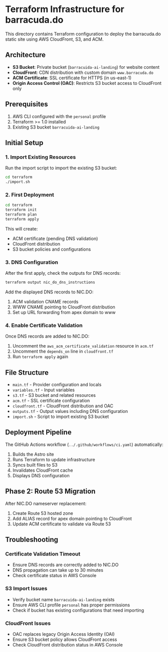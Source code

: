 # Terraform Infrastructure for barracuda.do

This directory contains Terraform configuration to deploy the barracuda.do static site using AWS CloudFront, S3, and ACM.

## Architecture

- **S3 Bucket**: Private bucket (`barracuida-ai-landing`) for website content
- **CloudFront**: CDN distribution with custom domain `www.barracuda.do`
- **ACM Certificate**: SSL certificate for HTTPS (in us-east-1)
- **Origin Access Control (OAC)**: Restricts S3 bucket access to CloudFront only

## Prerequisites

1. AWS CLI configured with the `personal` profile
2. Terraform >= 1.0 installed
3. Existing S3 bucket `barracuida-ai-landing`

## Initial Setup

### 1. Import Existing Resources

Run the import script to import the existing S3 bucket:

```bash
cd terraform
./import.sh
```

### 2. First Deployment

```bash
cd terraform
terraform init
terraform plan
terraform apply
```

This will create:
- ACM certificate (pending DNS validation)
- CloudFront distribution
- S3 bucket policies and configurations

### 3. DNS Configuration

After the first apply, check the outputs for DNS records:

```bash
terraform output nic_do_dns_instructions
```

Add the displayed DNS records to NIC.DO:
1. ACM validation CNAME records
2. WWW CNAME pointing to CloudFront distribution
3. Set up URL forwarding from apex domain to www

### 4. Enable Certificate Validation

Once DNS records are added to NIC.DO:

1. Uncomment the `aws_acm_certificate_validation` resource in `acm.tf`
2. Uncomment the `depends_on` line in `cloudfront.tf`
3. Run `terraform apply` again

## File Structure

- `main.tf` - Provider configuration and locals
- `variables.tf` - Input variables
- `s3.tf` - S3 bucket and related resources
- `acm.tf` - SSL certificate configuration
- `cloudfront.tf` - CloudFront distribution and OAC
- `outputs.tf` - Output values including DNS configuration
- `import.sh` - Script to import existing S3 bucket

## Deployment Pipeline

The GitHub Actions workflow (`../.github/workflows/ci.yaml`) automatically:

1. Builds the Astro site
2. Runs Terraform to update infrastructure
3. Syncs built files to S3
4. Invalidates CloudFront cache
5. Displays DNS configuration

## Phase 2: Route 53 Migration

After NIC.DO nameserver replacement:
1. Create Route 53 hosted zone
2. Add ALIAS record for apex domain pointing to CloudFront
3. Update ACM certificate to validate via Route 53

## Troubleshooting

### Certificate Validation Timeout
- Ensure DNS records are correctly added to NIC.DO
- DNS propagation can take up to 30 minutes
- Check certificate status in AWS Console

### S3 Import Issues
- Verify bucket name `barracuida-ai-landing` exists
- Ensure AWS CLI profile `personal` has proper permissions
- Check if bucket has existing configurations that need importing

### CloudFront Issues
- OAC replaces legacy Origin Access Identity (OAI)
- Ensure S3 bucket policy allows CloudFront access
- Check CloudFront distribution status in AWS Console